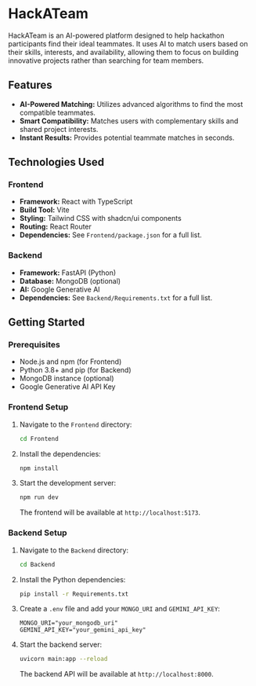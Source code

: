 # HackATeam

HackATeam is an AI-powered platform designed to help hackathon participants find their ideal teammates. It uses AI to match users based on their skills, interests, and availability, allowing them to focus on building innovative projects rather than searching for team members.

## Features

- **AI-Powered Matching:** Utilizes advanced algorithms to find the most compatible teammates.
- **Smart Compatibility:** Matches users with complementary skills and shared project interests.
- **Instant Results:** Provides potential teammate matches in seconds.

## Technologies Used

### Frontend

- **Framework:** React with TypeScript
- **Build Tool:** Vite
- **Styling:** Tailwind CSS with shadcn/ui components
- **Routing:** React Router
- **Dependencies:** See `Frontend/package.json` for a full list.

### Backend

- **Framework:** FastAPI (Python)
- **Database:** MongoDB (optional)
- **AI:** Google Generative AI
- **Dependencies:** See `Backend/Requirements.txt` for a full list.

## Getting Started

### Prerequisites

- Node.js and npm (for Frontend)
- Python 3.8+ and pip (for Backend)
- MongoDB instance (optional)
- Google Generative AI API Key

### Frontend Setup

1.  Navigate to the `Frontend` directory:
    ```bash
    cd Frontend
    ```
2.  Install the dependencies:
    ```bash
    npm install
    ```
3.  Start the development server:
    ```bash
    npm run dev
    ```
    The frontend will be available at `http://localhost:5173`.

### Backend Setup

1.  Navigate to the `Backend` directory:
    ```bash
    cd Backend
    ```
2.  Install the Python dependencies:
    ```bash
    pip install -r Requirements.txt
    ```
3.  Create a `.env` file and add your `MONGO_URI` and `GEMINI_API_KEY`:
    ```env
    MONGO_URI="your_mongodb_uri"
    GEMINI_API_KEY="your_gemini_api_key"
    ```
4.  Start the backend server:
    ```bash
    uvicorn main:app --reload
    ```
    The backend API will be available at `http://localhost:8000`.
